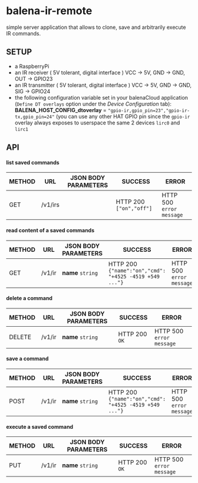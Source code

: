 # balena-ir-remote

simple server application that allows to clone, save and arbitrarily execute IR commands.

## SETUP

* a RaspberryPi
* an IR receiver ( 5V tolerant, digital interface ) VCC -> 5V, GND -> GND, OUT -> GPIO23
* an IR transmitter ( 5V tolerant, digital interface ) VCC -> 5V, GND -> GND, SIG -> GPIO24
* the following configuration variable set in your balenaCloud application (`Define DT overlays` option under the _Device Configuration_ tab): **BALENA_HOST_CONFIG_dtoverlay** = `"gpio-ir,gpio_pin=23","gpio-ir-tx,gpio_pin=24"`
(you can use any other HAT GPIO pin since the `gpio-ir` overlay always exposes to userspace the same 2 devices `lirc0` and `lirc1`

## API

#### list saved commands

| METHOD | URL        | JSON BODY PARAMETERS     | SUCCESS                                           | ERROR                    |
|----|------------|---------------------|---------------------------------------------------|--------------------------|
| GET | /v1/irs |  | HTTP 200 `["on","off"]` | HTTP 500 `error message` |

#### read content of a saved commands

| METHOD | URL        | JSON BODY PARAMETERS     | SUCCESS                                           | ERROR                    |
|----|------------|---------------------|---------------------------------------------------|--------------------------|
| GET | /v1/ir | **name** `string` | HTTP 200 `{"name":"on","cmd": "+4525 -4519 +549 ..."}` | HTTP 500 `error message` |

#### delete a command

| METHOD | URL        | JSON BODY PARAMETERS     | SUCCESS                                           | ERROR                    |
|----|------------|---------------------|---------------------------------------------------|--------------------------|
| DELETE | /v1/ir | **name** `string` | HTTP 200 `OK` | HTTP 500 `error message` |

#### save a command

| METHOD | URL        | JSON BODY PARAMETERS     | SUCCESS                                           | ERROR                    |
|----|------------|---------------------|---------------------------------------------------|--------------------------|
| POST | /v1/ir | **name** `string` | HTTP 200 `{"name":"on","cmd": "+4525 -4519 +549 ..."}` | HTTP 500 `error message` |

#### execute a saved command

| METHOD | URL        | JSON BODY PARAMETERS     | SUCCESS                                           | ERROR                    |
|----|------------|---------------------|---------------------------------------------------|--------------------------|
| PUT | /v1/ir | **name** `string` | HTTP 200 `OK` | HTTP 500 `error message` |
